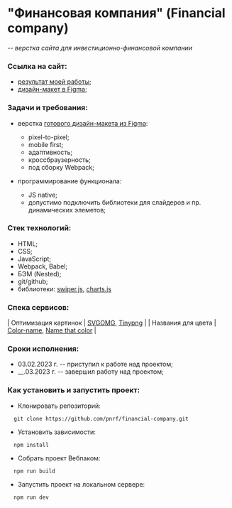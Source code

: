# "Финансовая компания" (Financial company)

*-- верстка сайта для инвестиционно-финансовой компании*

### Ссылка на сайт:

- [результат моей работы](https://pnrf.github.io/financial-company/);
- [дизайн-макет в Figma](https://www.figma.com/file/Y0tF99fhXA1tAbZZNYlckS/НурФинанс-Site-(Copy)?node-id=0%3A1&t=ZnGB7OZyO46Tl4H5-0);

### Задачи и требования:

- верстка [готового дизайн-макета из Figma](https://www.figma.com/file/Y0tF99fhXA1tAbZZNYlckS/НурФинанс-Site-(Copy)?node-id=0%3A1&t=ZnGB7OZyO46Tl4H5-0):
  - pixel-to-pixel;
  - mobile first;
  - адаптивность;
  - кроссбраузерность;
  - под сборку Webpack;

- программирование функционала:
  - JS native;
  - допустимо подключить библиотеки для слайдеров и пр. динамических элеметов;

### Стек технологий:

* HTML;
* CSS;
* JavaScript;
* Webpack, Babel;
* БЭМ (Nested);
* git/github;
* библиотеки: [swiper.js](https://swiperjs.com), [charts.js](https://www.chartjs.org/docs/latest/)

### Спека сервисов:

| Оптимизация картинок | [SVGOMG](https://jakearchibald.github.io/svgomg/), [Tinypng](https://tinypng.com/) |
| Названия для цвета | [Color-name](https://www.color-name.com/), [Name that color](https://chir.ag/projects/name-that-color/#6195ED) |

### Сроки исполнения:

- 03.02.2023 г. -- приступил к работе над проектом;
- __.03.2023 г. -- завершил работу над проектом;

### Как установить и запустить проект:

* Клонировать репозиторий:

```console
  git clone https://github.com/pnrf/financial-company.git
```

* Установить зависимости:

```console
  npm install
```

* Собрать проект Вебпаком:

```console
  npm run build
```

* Запустить проект на локальном сервере:

```console
  npm run dev
```
